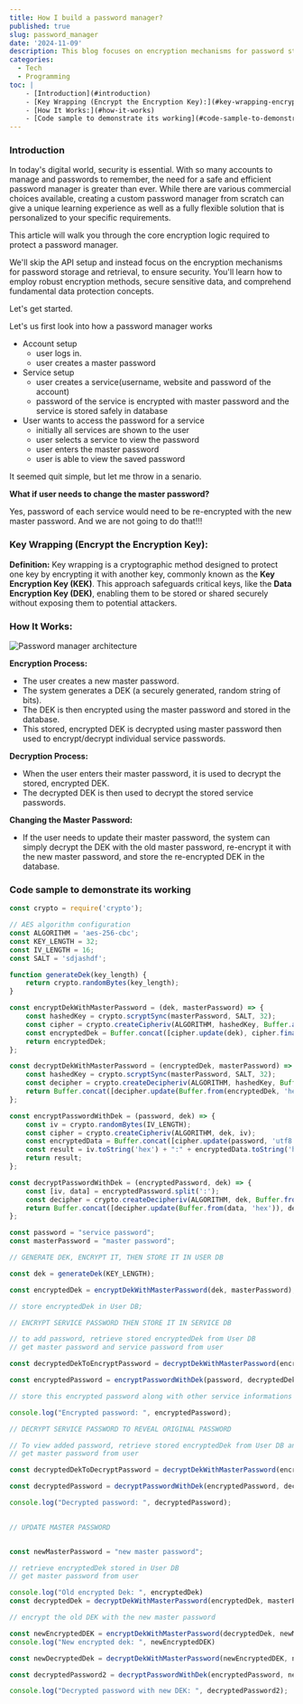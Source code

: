 ```yaml
---
title: How I build a password manager?
published: true
slug: password_manager
date: '2024-11-09'
description: This blog focuses on encryption mechanisms for password storage and retrieval, to ensure security
categories:
  - Tech
  - Programming
toc: |
    - [Introduction](#introduction)
    - [Key Wrapping (Encrypt the Encryption Key):](#key-wrapping-encrypt-the-encryption-key)
    - [How It Works:](#how-it-works)
    - [Code sample to demonstrate its working](#code-sample-to-demonstrate-its-working)
---
```



### Introduction
In today's digital world, security is essential. With so many accounts to manage and passwords to remember, the need for a safe and efficient password manager is greater than ever. While there are various commercial choices available, creating a custom password manager from scratch can give a unique learning experience as well as a fully flexible solution that is personalized to your specific requirements.

This article will walk you through the core encryption logic required to protect a password manager.  
  
We'll skip the API setup and instead focus on the encryption mechanisms for password storage and retrieval, to ensure security. You'll learn how to employ robust encryption methods, secure sensitive data, and comprehend fundamental data protection concepts.

Let's get started.

Let's us first look into how a password manager works
- Account setup
    - user logs in.
    - user creates a master password
- Service setup
    - user creates a service(username, website and password of the account)
    - password of the service is encrypted with master password and the service is stored safely in database
- User wants to access the password for a service
    - initially all services are shown to the user
    - user selects a service to view the password
    - user enters the master password 
    - user is able to view the saved password


It seemed quit simple, but let me throw in a senario.

**What if user needs to change the master password?**

Yes, password of each service would need to be re-encrypted with the new master password. And we are not going to do that!!!

### Key Wrapping (Encrypt the Encryption Key):
**Definition:** Key wrapping is a cryptographic method designed to protect one key by encrypting it with another key, commonly known as the **Key Encryption Key (KEK)**. This approach safeguards critical keys, like the **Data Encryption Key (DEK)**, enabling them to be stored or shared securely without exposing them to potential attackers.

### How It Works:

![Password manager architecture](images/password_manager_architecture.jpeg)

**Encryption Process:**

- The user creates a new master password.
- The system generates a DEK (a securely generated, random string of bits).
- The DEK is then encrypted using the master password and stored in the database.
- This stored, encrypted DEK is decrypted using master password then used to encrypt/decrypt individual service passwords.

**Decryption Process:**

- When the user enters their master password, it is used to decrypt the stored, encrypted DEK.
- The decrypted DEK is then used to decrypt the stored service passwords.

**Changing the Master Password:**

- If the user needs to update their master password, the system can simply decrypt the DEK with the old master password, re-encrypt it with the new master password, and store the re-encrypted DEK in the database.

### Code sample to demonstrate its working

```javascript
const crypto = require('crypto');

// AES algorithm configuration
const ALGORITHM = 'aes-256-cbc';
const KEY_LENGTH = 32;
const IV_LENGTH = 16;
const SALT = 'sdjashdf';

function generateDek(key_length) {
    return crypto.randomBytes(key_length);
}

const encryptDekWithMasterPassword = (dek, masterPassword) => {
    const hashedKey = crypto.scryptSync(masterPassword, SALT, 32);
    const cipher = crypto.createCipheriv(ALGORITHM, hashedKey, Buffer.alloc(IV_LENGTH, 0));
    const encryptedDek = Buffer.concat([cipher.update(dek), cipher.final()]).toString('hex');
    return encryptedDek;
};

const decryptDekWithMasterPassword = (encryptedDek, masterPassword) => {
    const hashedKey = crypto.scryptSync(masterPassword, SALT, 32);
    const decipher = crypto.createDecipheriv(ALGORITHM, hashedKey, Buffer.alloc(IV_LENGTH, 0));
    return Buffer.concat([decipher.update(Buffer.from(encryptedDek, 'hex')), decipher.final()]);
};

const encryptPasswordWithDek = (password, dek) => {
    const iv = crypto.randomBytes(IV_LENGTH);
    const cipher = crypto.createCipheriv(ALGORITHM, dek, iv);
    const encryptedData = Buffer.concat([cipher.update(password, 'utf8'), cipher.final()]);
    const result = iv.toString('hex') + ":" + encryptedData.toString('hex');
    return result;
};

const decryptPasswordWithDek = (encryptedPassword, dek) => {
    const [iv, data] = encryptedPassword.split(':');
    const decipher = crypto.createDecipheriv(ALGORITHM, dek, Buffer.from(iv, 'hex'));
    return Buffer.concat([decipher.update(Buffer.from(data, 'hex')), decipher.final()]).toString('utf8');
};

const password = "service password";
const masterPassword = "master password";

// GENERATE DEK, ENCRYPT IT, THEN STORE IT IN USER DB

const dek = generateDek(KEY_LENGTH);

const encryptedDek = encryptDekWithMasterPassword(dek, masterPassword);

// store encryptedDek in User DB;

// ENCRYPT SERVICE PASSWORD THEN STORE IT IN SERVICE DB

// to add password, retrieve stored encryptedDek from User DB
// get master password and service password from user

const decryptedDekToEncryptPassword = decryptDekWithMasterPassword(encryptedDek, masterPassword);

const encryptedPassword = encryptPasswordWithDek(password, decryptedDekToEncryptPassword);

// store this encrypted password along with other service informations

console.log("Encrypted password: ", encryptedPassword);

// DECRYPT SERVICE PASSWORD TO REVEAL ORIGINAL PASSWORD

// To view added password, retrieve stored encryptedDek from User DB and retrieve stored encryptedPassword from Service DB
// get master password from user

const decryptedDekToDecryptPassword = decryptDekWithMasterPassword(encryptedDek, masterPassword);

const decryptedPassword = decryptPasswordWithDek(encryptedPassword, decryptedDekToDecryptPassword);

console.log("Decrypted password: ", decryptedPassword);

 
// UPDATE MASTER PASSWORD


const newMasterPassword = "new master password";

// retrieve encryptedDek stored in User DB
// get master password from user

console.log("Old encrypted Dek: ", encryptedDek)
const decryptedDek = decryptDekWithMasterPassword(encryptedDek, masterPassword);

// encrypt the old DEK with the new master password

const newEncryptedDEK = encryptDekWithMasterPassword(decryptedDek, newMasterPassword);
console.log("New encrypted dek: ", newEncryptedDEK)

const newDecryptedDek = decryptDekWithMasterPassword(newEncryptedDEK, newMasterPassword);

const decryptedPassword2 = decryptPasswordWithDek(encryptedPassword, newDecryptedDek);

console.log("Decrypted password with new DEK: ", decryptedPassword2);
```